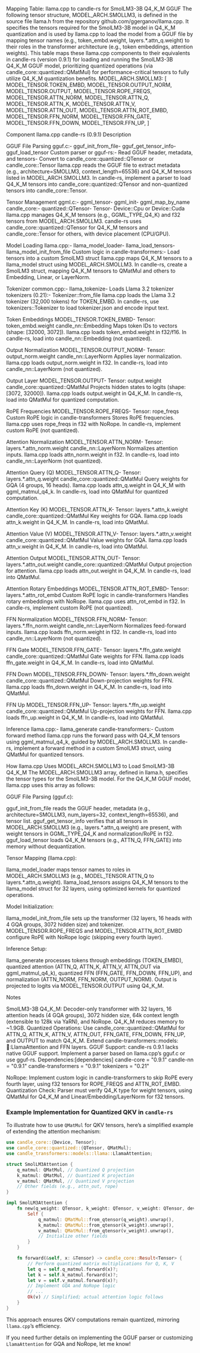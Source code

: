 Mapping Table: llama.cpp to candle-rs for SmolLM3-3B Q4_K_M GGUF
The following tensor structure, MODEL_ARCH.SMOLLM3, is defined in the source file llama.h from the repository github.com/ggerganov/llama.cpp. It specifies the tensors required for the SmolLM3-3B model in Q4_K_M quantization and is used by llama.cpp to load the model from a GGUF file by mapping tensor names (e.g., token_embd.weight, layers.*.attn_q.weight) to their roles in the transformer architecture (e.g., token embeddings, attention weights). This table maps these llama.cpp components to their equivalents in candle-rs (version 0.9.1) for loading and running the SmolLM3-3B Q4_K_M GGUF model, prioritizing quantized operations (via candle_core::quantized::QMatMul) for performance-critical tensors to fully utilize Q4_K_M quantization benefits.
MODEL_ARCH.SMOLLM3: [
    MODEL_TENSOR.TOKEN_EMBD,
    MODEL_TENSOR.OUTPUT_NORM,
    MODEL_TENSOR.OUTPUT,
    MODEL_TENSOR.ROPE_FREQS,
    MODEL_TENSOR.ATTN_NORM,
    MODEL_TENSOR.ATTN_Q,
    MODEL_TENSOR.ATTN_K,
    MODEL_TENSOR.ATTN_V,
    MODEL_TENSOR.ATTN_OUT,
    MODEL_TENSOR.ATTN_ROT_EMBD,
    MODEL_TENSOR.FFN_NORM,
    MODEL_TENSOR.FFN_GATE,
    MODEL_TENSOR.FFN_DOWN,
    MODEL_TENSOR.FFN_UP,
]




Component
llama.cpp
candle-rs (0.9.1)
Description



GGUF File Parsing
gguf.c:- gguf_init_from_file- gguf_get_tensor_info- gguf_load_tensor
Custom parser or gguf-rs:- Read GGUF header, metadata, and tensors- Convert to candle_core::quantized::QTensor or candle_core::Tensor
llama.cpp reads the GGUF file to extract metadata (e.g., architecture=SMOLLM3, context_length=65536) and Q4_K_M tensors listed in MODEL_ARCH.SMOLLM3. In candle-rs, implement a parser to load Q4_K_M tensors into candle_core::quantized::QTensor and non-quantized tensors into candle_core::Tensor.


Tensor Management
ggml.c:- ggml_tensor- ggml_init- ggml_map_by_name
candle_core:- quantized::QTensor- Tensor- Device::Cpu or Device::Cuda
llama.cpp manages Q4_K_M tensors (e.g., GGML_TYPE_Q4_K) and f32 tensors from MODEL_ARCH.SMOLLM3. candle-rs uses candle_core::quantized::QTensor for Q4_K_M tensors and candle_core::Tensor for others, with device placement (CPU/GPU).


Model Loading
llama.cpp:- llama_model_loader- llama_load_tensors- llama_model_init_from_file
Custom logic in candle-transformers:- Load tensors into a custom SmolLM3 struct
llama.cpp maps Q4_K_M tensors to a llama_model struct using MODEL_ARCH.SMOLLM3. In candle-rs, create a SmolLM3 struct, mapping Q4_K_M tensors to QMatMul and others to Embedding, Linear, or LayerNorm.


Tokenizer
common.cpp:- llama_tokenize- Loads Llama 3.2 tokenizer
tokenizers (0.21):- Tokenizer::from_file
llama.cpp loads the Llama 3.2 tokenizer (32,000 tokens) for TOKEN_EMBD. In candle-rs, use tokenizers::Tokenizer to load tokenizer.json and encode input text.


Token Embeddings
MODEL_TENSOR.TOKEN_EMBD- Tensor: token_embd.weight
candle_nn::Embedding
Maps token IDs to vectors (shape: [32000, 3072]). llama.cpp loads token_embd.weight in f32/f16. In candle-rs, load into candle_nn::Embedding (not quantized).


Output Normalization
MODEL_TENSOR.OUTPUT_NORM- Tensor: output_norm.weight
candle_nn::LayerNorm
Applies layer normalization. llama.cpp loads output_norm.weight in f32. In candle-rs, load into candle_nn::LayerNorm (not quantized).


Output Layer
MODEL_TENSOR.OUTPUT- Tensor: output.weight
candle_core::quantized::QMatMul
Projects hidden states to logits (shape: [3072, 32000]). llama.cpp loads output.weight in Q4_K_M. In candle-rs, load into QMatMul for quantized computation.


RoPE Frequencies
MODEL_TENSOR.ROPE_FREQS- Tensor: rope_freqs
Custom RoPE logic in candle-transformers
Stores RoPE frequencies. llama.cpp uses rope_freqs in f32 with NoRope. In candle-rs, implement custom RoPE (not quantized).


Attention Normalization
MODEL_TENSOR.ATTN_NORM- Tensor: layers.*.attn_norm.weight
candle_nn::LayerNorm
Normalizes attention inputs. llama.cpp loads attn_norm.weight in f32. In candle-rs, load into candle_nn::LayerNorm (not quantized).


Attention Query (Q)
MODEL_TENSOR.ATTN_Q- Tensor: layers.*.attn_q.weight
candle_core::quantized::QMatMul
Query weights for GQA (4 groups, 16 heads). llama.cpp loads attn_q.weight in Q4_K_M with ggml_matmul_q4_k. In candle-rs, load into QMatMul for quantized computation.


Attention Key (K)
MODEL_TENSOR.ATTN_K- Tensor: layers.*.attn_k.weight
candle_core::quantized::QMatMul
Key weights for GQA. llama.cpp loads attn_k.weight in Q4_K_M. In candle-rs, load into QMatMul.


Attention Value (V)
MODEL_TENSOR.ATTN_V- Tensor: layers.*.attn_v.weight
candle_core::quantized::QMatMul
Value weights for GQA. llama.cpp loads attn_v.weight in Q4_K_M. In candle-rs, load into QMatMul.


Attention Output
MODEL_TENSOR.ATTN_OUT- Tensor: layers.*.attn_out.weight
candle_core::quantized::QMatMul
Output projection for attention. llama.cpp loads attn_out.weight in Q4_K_M. In candle-rs, load into QMatMul.


Attention Rotary Embeddings
MODEL_TENSOR.ATTN_ROT_EMBD- Tensor: layers.*.attn_rot_embd
Custom RoPE logic in candle-transformers
Handles rotary embeddings with NoRope. llama.cpp uses attn_rot_embd in f32. In candle-rs, implement custom RoPE (not quantized).


FFN Normalization
MODEL_TENSOR.FFN_NORM- Tensor: layers.*.ffn_norm.weight
candle_nn::LayerNorm
Normalizes feed-forward inputs. llama.cpp loads ffn_norm.weight in f32. In candle-rs, load into candle_nn::LayerNorm (not quantized).


FFN Gate
MODEL_TENSOR.FFN_GATE- Tensor: layers.*.ffn_gate.weight
candle_core::quantized::QMatMul
Gate weights for FFN. llama.cpp loads ffn_gate.weight in Q4_K_M. In candle-rs, load into QMatMul.


FFN Down
MODEL_TENSOR.FFN_DOWN- Tensor: layers.*.ffn_down.weight
candle_core::quantized::QMatMul
Down-projection weights for FFN. llama.cpp loads ffn_down.weight in Q4_K_M. In candle-rs, load into QMatMul.


FFN Up
MODEL_TENSOR.FFN_UP- Tensor: layers.*.ffn_up.weight
candle_core::quantized::QMatMul
Up-projection weights for FFN. llama.cpp loads ffn_up.weight in Q4_K_M. In candle-rs, load into QMatMul.


Inference
llama.cpp:- llama_generate
candle-transformers:- Custom forward method
llama.cpp runs the forward pass with Q4_K_M tensors using ggml_matmul_q4_k, guided by MODEL_ARCH.SMOLLM3. In candle-rs, implement a forward method in a custom SmolLM3 struct, using QMatMul for quantized tensors.


How llama.cpp Uses MODEL_ARCH.SMOLLM3 to Load SmolLM3-3B Q4_K_M
The MODEL_ARCH.SMOLLM3 array, defined in llama.h, specifies the tensor types for the SmolLM3-3B model. For the Q4_K_M GGUF model, llama.cpp uses this array as follows:

GGUF File Parsing (gguf.c):

gguf_init_from_file reads the GGUF header, metadata (e.g., architecture=SMOLLM3, num_layers=32, context_length=65536), and tensor list.
gguf_get_tensor_info verifies that all tensors in MODEL_ARCH.SMOLLM3 (e.g., layers.*.attn_q.weight) are present, with weight tensors in GGML_TYPE_Q4_K and normalization/RoPE in f32.
gguf_load_tensor loads Q4_K_M tensors (e.g., ATTN_Q, FFN_GATE) into memory without dequantization.


Tensor Mapping (llama.cpp):

llama_model_loader maps tensor names to roles in MODEL_ARCH.SMOLLM3 (e.g., MODEL_TENSOR.ATTN_Q to layers.*.attn_q.weight).
llama_load_tensors assigns Q4_K_M tensors to the llama_model struct for 32 layers, using optimized kernels for quantized operations.


Model Initialization:

llama_model_init_from_file sets up the transformer (32 layers, 16 heads with 4 GQA groups, 3072 hidden size) and tokenizer.
MODEL_TENSOR.ROPE_FREQS and MODEL_TENSOR.ATTN_ROT_EMBD configure RoPE with NoRope logic (skipping every fourth layer).


Inference Setup:

llama_generate processes tokens through embeddings (TOKEN_EMBD), quantized attention (ATTN_Q, ATTN_K, ATTN_V, ATTN_OUT via ggml_matmul_q4_k), quantized FFN (FFN_GATE, FFN_DOWN, FFN_UP), and normalization (ATTN_NORM, FFN_NORM, OUTPUT_NORM).
Output is projected to logits via MODEL_TENSOR.OUTPUT using Q4_K_M.



Notes

SmolLM3-3B Q4_K_M: Decoder-only transformer with 32 layers, 16 attention heads (4 GQA groups), 3072 hidden size, 64k context length (extensible to 128k via YaRN), and NoRope. Q4_K_M reduces memory to ~1.9GB.
Quantized Operations: Use candle_core::quantized::QMatMul for ATTN_Q, ATTN_K, ATTN_V, ATTN_OUT, FFN_GATE, FFN_DOWN, FFN_UP, and OUTPUT to match Q4_K_M. Extend candle-transformers::models::llama::LlamaAttention and FFN layers.
GGUF Support: candle-rs 0.9.1 lacks native GGUF support. Implement a parser based on llama.cpp’s gguf.c or use gguf-rs.
Dependencies:[dependencies]
candle-core = "0.9.1"
candle-nn = "0.9.1"
candle-transformers = "0.9.1"
tokenizers = "0.21"


NoRope: Implement custom logic in candle-transformers to skip RoPE every fourth layer, using f32 tensors for ROPE_FREQS and ATTN_ROT_EMBD.
Quantization Check: Parser must verify Q4_K type for weight tensors, using QMatMul for Q4_K_M and Linear/Embedding/LayerNorm for f32 tensors.


### Example Implementation for Quantized QKV in `candle-rs`
To illustrate how to use `QMatMul` for QKV tensors, here’s a simplified example of extending the attention mechanism:

```rust
use candle_core::{Device, Tensor};
use candle_core::quantized::{QTensor, QMatMul};
use candle_transformers::models::llama::LlamaAttention;

struct SmolLM3Attention {
    q_matmul: QMatMul, // Quantized Q projection
    k_matmul: QMatMul, // Quantized K projection
    v_matmul: QMatMul, // Quantized V projection
    // Other fields (e.g., attn_out, rope)
}

impl SmolLM3Attention {
    fn new(q_weight: QTensor, k_weight: QTensor, v_weight: QTensor, device: &Device) -> Self {
        Self {
            q_matmul: QMatMul::from_qtensor(q_weight).unwrap(),
            k_matmul: QMatMul::from_qtensor(k_weight).unwrap(),
            v_matmul: QMatMul::from_qtensor(v_weight).unwrap(),
            // Initialize other fields
        }
    }

    fn forward(&self, x: &Tensor) -> candle_core::Result<Tensor> {
        // Perform quantized matrix multiplications for Q, K, V
        let q = self.q_matmul.forward(x)?;
        let k = self.k_matmul.forward(x)?;
        let v = self.v_matmul.forward(x)?;
        // Implement GQA and NoRope logic
        // ...
        Ok(v) // Simplified; actual attention logic follows
    }
}
```

This approach ensures QKV computations remain quantized, mirroring `llama.cpp`’s efficiency.

If you need further details on implementing the GGUF parser or customizing `LlamaAttention` for GQA and NoRope, let me know!